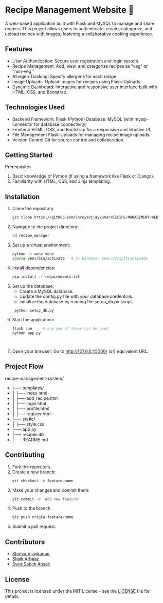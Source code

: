 # Recipe Management Website 🍲
A web-based application built with Flask and MySQL to manage and share recipes. This project allows users to authenticate, create, categorize, and upload recipes with images, fostering a collaborative cooking experience.

## Features
- User Authentication: Secure user registration and login system.
- Recipe Management: Add, view, and categorize recipes as "veg" or "non-veg."
- Allergen Tracking: Specify allergens for each recipe.
- Image Uploads: Upload images for recipes using Flask-Uploads.
- Dynamic Dashboard: Interactive and responsive user interface built with HTML, CSS, and Bootstrap.

## Technologies Used
- Backend
Framework: Flask (Python)
Database: MySQL (with mysql-connector for database connectivity)
- Frontend
HTML, CSS, and Bootstrap for a responsive and intuitive UI.
- File Management
Flask-Uploads for managing recipe image uploads.
- Version Control
Git for source control and collaboration.

## Getting Started
Prerequisites
  1. Basic knowledge of Python (if using a framework like Flask or Django).
  2. Familiarity with HTML, CSS, and Jinja templating.
  
## Installation

1. Clone the repository:
   ```bash
   git clone https://github.com/ShreyaVijaykumar/RECIPE-MANAGEMENT-WEBSITE.git
   
2. Navigate to the project directory:
   ```bash
   cd recipe_manager
   
3. Set up a virtual environment:
   ```bash
   python -m venv venv
   source venv/bin/activate   # On Windows: venv\Scripts\activate
   
4. Install dependencies:
   ```bash
   pip install -r requirements.txt
   
5. Set up the database:
    - Create a MySQL database.
    - Update the config.py file with your database credentials.
    - Initialize the database by running the setup_db.py script.
   ```bash
    python setup_db.py

6. Start the application:
   ```bash
   flask run     # any one of these can be used
   python app.py

  
7. Open your browser:
   Go to http://127.0.0.1:5000/
   (or) equivalent URL.

## Project Flow
recipe-management-system/
- ├── templates/
- │   ├── index.html
- │   ├── add_recipe.html
- │   ├── login.html
- │   ├── profile.html
- │   ├── register.html
- ├── static/
- │   ├── style.css
- ├── app.py
- ├── recipes.db
- ├── README.md

## Contributing
1. Fork the repository.
2. Create a new branch:
   ```bash
   git checkout -b feature-name
4. Make your changes and commit them:
   ```bash
   git commit -m 'Add new feature'
6. Push to the branch:
   ```bash
   git push origin feature-name
8. Submit a pull request.


## Contributors

- [Shreya Vijaykumar ](https://github.com/ShreyaVijaykumar)
- [Shaik Arbaaz ](https://github.com/ShaikArbaaz)
- [Syed Sabith Ansari ](https://github.com/ansari6926)


## License
This project is licensed under the MIT License - see the [LICENSE](./license) file for details.







   



